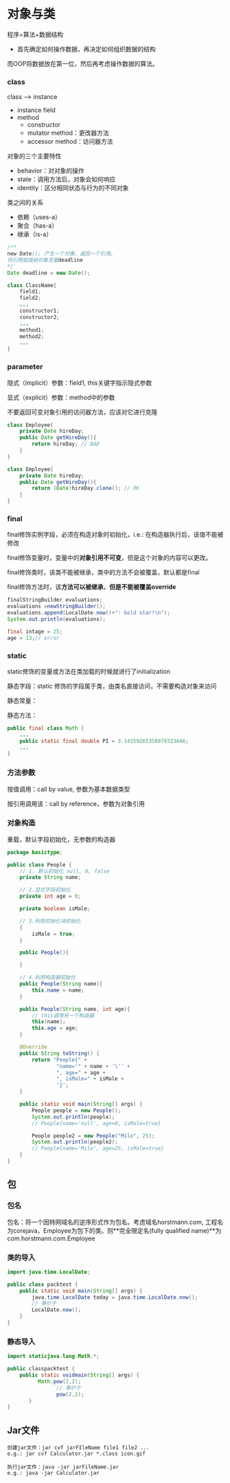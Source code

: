 # 对象与类

程序=算法+数据结构

- 首先确定如何操作数据，再决定如何组织数据的结构

而OOP将数据放在第一位，然后再考虑操作数据的算法。

### class

class —> instance

- instance field
- method
    - constructor
    - mutator method：更改器方法
    - accessor method：访问器方法

对象的三个主要特性

- behavior：对对象的操作
- state：调用方法后，对象会如何响应
- identity：区分相同状态与行为的不同对象

类之间的关系

- 依赖（uses-a）
- 聚合（has-a）
- 继承（is-a）

```java
/**
new Date(); 产生一个对象，返回一个引用。
将引用赋值给对象变量deadline
*/
Date deadline = new Date();
```

```java
class ClassName{
	field1; 
	field2;
	...
	constructor1;
	constructor2;
	...
	method1;
	method2;
	...
}
```

### parameter

隐式（implicit）参数：field1, this关键字指示隐式参数

显式（explicit）参数：method中的参数

不要返回可变对象引用的访问器方法，应该对它进行克隆

```java
class Employee{
	private Date hireDay;
	public Date getHireDay(){
		return hireDay; // BAD
	}
}

class Employee{
	private Date hireDay;
	public Date getHireDay(){
		return (Date)hireDay.clone(); // OK
	}
}

```

### final

final修饰实例字段，必须在构造对象时初始化，i.e.: 在构造器执行后，该值不能被修改

final修饰变量时，变量中的**对象引用不可变**，但是这个对象的内容可以更改。

final修饰类时，该类不能被继承，类中的方法不会被覆盖，默认都是final

final修饰方法时，该**方法可以被继承**，**但是不能被覆盖override**

```java
finalStringBuilder evaluations;
evaluations =newStringBuilder();
evaluations.append(LocalDate.now()+": Gold star!\n");
System.out.println(evaluations);

final intage = 25;
age = 13;// error
```

### static

static修饰的变量或方法在类加载的时候就进行了initialization

静态字段：static 修饰的字段属于类，由类名直接访问，不需要构造对象来访问

静态常量：

静态方法：

```java
public final class Math {
	...
	public static final double PI = 3.14159265358979323846;
	...
}
```

### 方法参数

按值调用：call by value, 参数为基本数据类型

按引用调用该：call by reference，参数为对象引用

### 对象构造

重载，默认字段初始化，无参数的构造器

```java
package basictype;

public class People {
	// 1. 默认初始化 null, 0, false
	private String name;

	// 2.显式字段初始化
	private int age = 0;

	private boolean isMale;

	// 3.利用初始化块初始化
	{
		isMale = true;
	}

	public People(){

	}

	// 4.利用构造器初始化
	public People(String name){
		this.name = name;
	}

	public People(String name, int age){
		// this调用另一个构造器
		this(name);
		this.age = age;
	}

	@Override
	public String toString() {
		return "People{" +
				"name='" + name + '\'' +
				", age=" + age +
				", isMale=" + isMale +
				'}';
	}

	public static void main(String[] args) {
		People people = new People();
		System.out.println(people);
		// People{name='null', age=0, isMale=true}

		People people2 = new People("Milo", 25);
		System.out.println(people2);
		// People{name='Milo', age=25, isMale=true}
	}
}
```

## 包

### 包名

包名：将一个因特网域名的逆序形式作为包名。考虑域名horstmann.com, 工程名为corejava，Employee为包下的类。则**完全限定名(fully qualified name)**为com.horstmann.com.Employee

### 类的导入

```java
import java.time.LocalDate;

public class packtest {
	public static void main(String[] args) {
		java.time.LocalDate today = java.time.LocalDate.now();
		// 等价于
		LocalDate.now();
	}
}
```

### 静态导入

```java
import staticjava.lang.Math.*;

public classpacktest {
	public static voidmain(String[] args) {
	      Math.pow(2,2);
				// 等价于
				pow(2,2);
	   }
}
```

## Jar文件

```
创建jar文件：jar cvf jarFIleName file1 file2 ...
e.g.: jar cvf Calculator.jar *.class icon.gif

执行jar文件：java -jar jarFileName.jar
e.g.: java -jar Calculator.jar
```